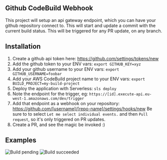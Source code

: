 Github CodeBuild Webhook
------------------------

This project will setup an api gateway endpoint, which you can have your github repository connect to. This will start and update a commit with the current build status.
This will be triggered for any PR update, on any branch.

Installation
------------
1. Create a github api token here: https://github.com/settings/tokens/new
2. Add the github token to your ENV vars: `export GITHUB_KEY=xyz`
3. Add your github username to your ENV vars: `export GITHUB_USERNAME=foobar`
4. Add your AWS CodeBuild project name to your ENV vars: `export BUILD_PROJECT=my-build-project`
5. Deploy the application with Serverless: `sls deploy`
6. Note the endpoint for the trigger, eg: `https://[id].execute-api.eu-west-1.amazonaws.com/dev/trigger`
7. Add that endpoint as a webhook on your repository: https://github.com/[username]/[repo-name]/settings/hooks/new
   Be sure to to select `Let me select individual events.` and then `Pull request`, so it's only triggered on PR updates.
8. Create a PR, and see the magic be invoked :)


Examples
--------
![Build pending](https://www.dropbox.com/s/ymyogjmy0w8oyyk/Screenshot%202017-04-11%2014.16.17.png?dl=1)
![Build succeeded](https://www.dropbox.com/s/7h2verouqexan5o/Screenshot%202017-04-11%2014.16.53.png?dl=1)
